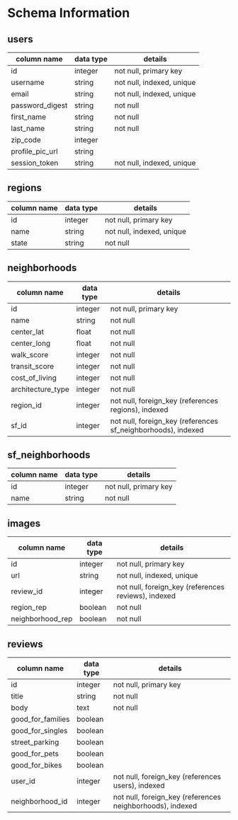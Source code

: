 # Schema Information

## users
column name     | data type | details
----------------|-----------|-----------------------
id              | integer   | not null, primary key
username        | string    | not null, indexed, unique
email           | string    | not null, indexed, unique
password_digest | string    | not null
first_name      | string    | not null
last_name       | string    | not null
zip_code        | integer   |
profile_pic_url | string    |
session_token   | string    | not null, indexed, unique

## regions
column name     | data type | details
----------------|-----------|-----------------------
id              | integer   | not null, primary key
name            | string    | not null, indexed, unique
state           | string    | not null

## neighborhoods
column name        | data type | details
-------------------|-----------|-----------------------
id                 | integer   | not null, primary key
name               | string    | not null
center_lat         | float     | not null
center_long        | float     | not null
walk_score         | integer   | not null
transit_score      | integer   | not null
cost_of_living     | integer   | not null
architecture_type  | integer   | not null
region_id          | integer   | not null, foreign_key (references regions), indexed
sf_id              | integer   | not null, foreign_key (references sf_neighborhoods), indexed

## sf_neighborhoods
column name     | data type | details
----------------|-----------|-----------------------
id              | integer   | not null, primary key
name            | string    | not null

## images
column name      | data type | details
-----------------|-----------|-----------------------
id               | integer   | not null, primary key
url              | string    | not null, indexed, unique
review_id        | integer   | not null, foreign_key (references reviews), indexed
region_rep       | boolean   | not null
neighborhood_rep | boolean   | not null

## reviews
column name      | data type | details
-----------------|-----------|-----------------------
id               | integer   | not null, primary key
title            | string    | not null
body             | text      | not null
good_for_families| boolean   |
good_for_singles | boolean   |
street_parking   | boolean   |
good_for_pets    | boolean   |
good_for_bikes   | boolean   |
user_id          | integer   | not null, foreign_key (references users), indexed
neighborhood_id  | integer   | not null, foreign_key (references neighborhoods), indexed
